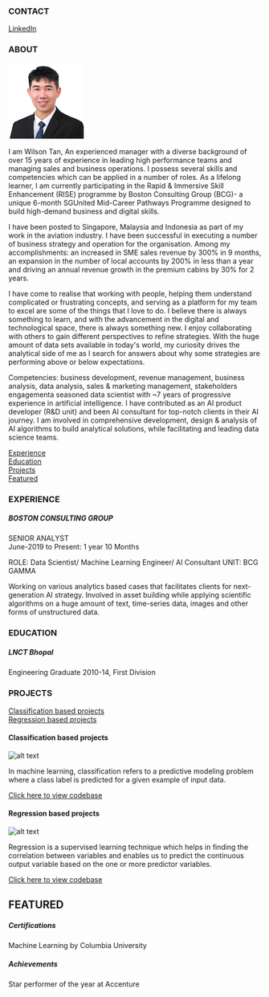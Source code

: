 <!-- CONTACT Section Starts -->
### CONTACT

<!-- Add your details 
✉️:  
📲 +91-XXXXXXXXXX
-->
[LinkedIn](https://linkedin.com/in/wilsontys) 
<!-- CONTACT Section Ends -->

<!-- ABOUT Section Starts -->
### ABOUT
<!-- Add link to your picture -->

![alt text](https://github.com/wilsontys/wilsontys/blob/main/wilson_tan_150x150.jpg)

<!-- Add your details -->

I am Wilson Tan, An experienced manager with a diverse background of over 15 years of experience in leading high performance teams and managing sales and business operations. I possess several skills and competencies which can be applied in a number of roles. As a lifelong learner, I am currently participating in the Rapid & Immersive Skill Enhancement (RISE) programme by Boston Consulting Group (BCG)- a unique 6-month SGUnited Mid-Career Pathways Programme designed to build high-demand business and digital skills. 

I have been posted to Singapore, Malaysia and Indonesia as part of my work in the aviation industry. I have been successful in executing a number of business strategy and operation for the organisation.  Among my accomplishments: an increased in SME sales revenue by 300% in 9 months, an expansion in the number of local accounts by 200% in less than a year and driving an annual revenue growth in the premium cabins by 30% for 2 years. 

I have come to realise that working with people, helping them understand complicated or frustrating concepts, and serving as a platform for my team to excel are some of the things that I love to do. I believe there is always something to learn, and with the advancement in the digital and technological space, there is always something new. I enjoy collaborating with others to gain different perspectives to refine strategies. With the huge amount of data sets available in today's world, my curiosity drives the analytical side of me as I search for answers about why some strategies are performing above or below expectations.

Competencies: business development, revenue management, business analysis, data analysis, sales & marketing management, stakeholders engagementa seasoned data scientist with ~7 years of progressive experience in artificial intelligence. I have contributed as an AI product developer (R&D unit) and been AI consultant for top-notch clients in their AI journey. I am involved in comprehensive development, design & analysis of AI algorithms to build analytical solutions, while facilitating and leading data science teams.


<!-- Add link to the sections -->
[Experience](#experience) <br>
[Education](#education) <br>
[Projects](#projects) <br>
[Featured](#featured) <br> 

<!-- ABOUT Section Ends -->

<!-- EXPERIENCE Section Starts -->
### EXPERIENCE
<!-- Add your details -->
##### BOSTON CONSULTING GROUP
SENIOR ANALYST<br>
June-2019 to Present: 1 year 10 Months

ROLE: Data Scientist/ Machine Learning Engineer/ AI Consultant
UNIT: BCG GAMMA

Working on various analytics based cases that facilitates clients for next-generation AI strategy. Involved in asset building while applying scientific algorithms on a huge amount of text, time-series data, images and other forms of unstructured data.

<!-- EXPERIENCE Section Ends -->

<!-- EDUCATION Section Starts -->
### EDUCATION
<!-- Add your details -->
##### LNCT Bhopal
Engineering Graduate 2010-14, First Division

<!-- EDUCATION Section Ends -->

<!-- PROJECTS Section Starts -->
### PROJECTS
<!-- Add your details -->

[Classification based projects](#classification-based-projects) <br>
[Regression based projects](#regression-based-projects) <br>

<!-- Add your details -->

#### Classification based projects
![alt text](https://raw.githubusercontent.com/krvishwesh54/Kumar-Vishwesh/main/images/Classification.png)

In machine learning, classification refers to a predictive modeling problem where a class label is predicted for a given example of input data.

[Click here to view codebase](https://github.com/krvishwesh54/DataScience_DeepLearning_MachineLearning/tree/master/Classification)

#### Regression based projects
![alt text](https://raw.githubusercontent.com/krvishwesh54/Kumar-Vishwesh/main/images/Regression.jpg)

Regression is a supervised learning technique which helps in finding the correlation between variables and enables us to predict the continuous output variable based on the one or more predictor variables.

[Click here to view codebase](https://github.com/krvishwesh54/DataScience_DeepLearning_MachineLearning/tree/master/Regression)

<!-- PROJECTS Section Ends -->

<!-- FEATURED Section Starts -->
## FEATURED
<!-- Add your details -->
##### Certifications
Machine Learning by Columbia University

##### Achievements
Star performer of the year at Accenture
<!-- FEATURED Section Ends -->

